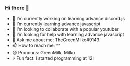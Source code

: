 ### Hi there 👋

- 🔭 I’m currently working on learning advance discord.js
- 🌱 I’m currently learning advance javascript
- 👯 I’m looking to collaborate with a popular youtuber.
- 🤔 I’m looking for help with learning advance javascript
- 💬 Ask me about me: TheGreenMilko#9143
- 📫 How to reach me: ^^
- 😄 Pronouns: GreenMilk, Milko
- ⚡ Fun fact: I started programming at 12!


<!--
**TheGreenMilko/TheGreenMilko** is a ✨ _special_ ✨ repository because its `README.md` (this file) appears on your GitHub profile.

Here are some ideas to get you started:


-->
